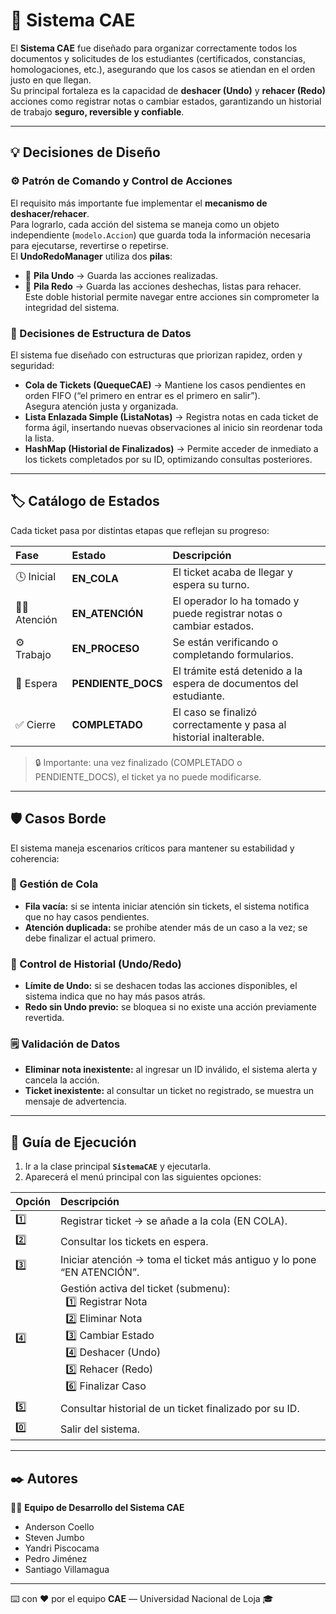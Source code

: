 # 🧩 Sistema CAE

El **Sistema CAE** fue diseñado para organizar correctamente todos los documentos y solicitudes de los estudiantes (certificados, constancias, homologaciones, etc.), asegurando que los casos se atiendan en el orden justo en que llegan.  
Su principal fortaleza es la capacidad de **deshacer (Undo)** y **rehacer (Redo)** acciones como registrar notas o cambiar estados, garantizando un historial de trabajo **seguro, reversible y confiable**.  

---

## 💡 Decisiones de Diseño

### ⚙️ Patrón de Comando y Control de Acciones
El requisito más importante fue implementar el **mecanismo de deshacer/rehacer**.  
Para lograrlo, cada acción del sistema se maneja como un objeto independiente (`modelo.Accion`) que guarda toda la información necesaria para ejecutarse, revertirse o repetirse.  
El **UndoRedoManager** utiliza dos **pilas**:
- 🧩 **Pila Undo** → Guarda las acciones realizadas.  
- 🔁 **Pila Redo** → Guarda las acciones deshechas, listas para rehacer.  
Este doble historial permite navegar entre acciones sin comprometer la integridad del sistema.

### 🧱 Decisiones de Estructura de Datos
El sistema fue diseñado con estructuras que priorizan rapidez, orden y seguridad:
- **Cola de Tickets (QuequeCAE)** → Mantiene los casos pendientes en orden FIFO (“el primero en entrar es el primero en salir”).  
  Asegura atención justa y organizada.
- **Lista Enlazada Simple (ListaNotas)** → Registra notas en cada ticket de forma ágil, insertando nuevas observaciones al inicio sin reordenar toda la lista.
- **HashMap (Historial de Finalizados)** → Permite acceder de inmediato a los tickets completados por su ID, optimizando consultas posteriores.

---

## 🏷️ Catálogo de Estados

Cada ticket pasa por distintas etapas que reflejan su progreso:

| Fase | Estado | Descripción |
|:------|:---------|:-------------|
| 🕓 Inicial | **EN_COLA** | El ticket acaba de llegar y espera su turno. |
| 🧑‍💻 Atención | **EN_ATENCIÓN** | El operador lo ha tomado y puede registrar notas o cambiar estados. |
| ⚙️ Trabajo | **EN_PROCESO** | Se están verificando o completando formularios. |
| 📄 Espera | **PENDIENTE_DOCS** | El trámite está detenido a la espera de documentos del estudiante. |
| ✅ Cierre | **COMPLETADO** | El caso se finalizó correctamente y pasa al historial inalterable. |

> 🔒 Importante: una vez finalizado (COMPLETADO o PENDIENTE_DOCS), el ticket ya no puede modificarse.

---

## 🛡️ Casos Borde

El sistema maneja escenarios críticos para mantener su estabilidad y coherencia:

### 🚫 Gestión de Cola
- **Fila vacía:** si se intenta iniciar atención sin tickets, el sistema notifica que no hay casos pendientes.  
- **Atención duplicada:** se prohíbe atender más de un caso a la vez; se debe finalizar el actual primero.

### 🔄 Control de Historial (Undo/Redo)
- **Límite de Undo:** si se deshacen todas las acciones disponibles, el sistema indica que no hay más pasos atrás.  
- **Redo sin Undo previo:** se bloquea si no existe una acción previamente revertida.

### 🗒️ Validación de Datos
- **Eliminar nota inexistente:** al ingresar un ID inválido, el sistema alerta y cancela la acción.  
- **Ticket inexistente:** al consultar un ticket no registrado, se muestra un mensaje de advertencia.

---

## 🚀 Guía de Ejecución

1. Ir a la clase principal **`SistemaCAE`** y ejecutarla.  
2. Aparecerá el menú principal con las siguientes opciones:

| Opción | Descripción |
|:--------|:-------------|
| 1️⃣ | Registrar ticket → se añade a la cola (EN COLA). |
| 2️⃣ | Consultar los tickets en espera. |
| 3️⃣ | Iniciar atención → toma el ticket más antiguo y lo pone “EN ATENCIÓN”. |
| 4️⃣ | Gestión activa del ticket (submenu):<br> &nbsp;&nbsp;1️⃣ Registrar Nota<br> &nbsp;&nbsp;2️⃣ Eliminar Nota<br> &nbsp;&nbsp;3️⃣ Cambiar Estado<br> &nbsp;&nbsp;4️⃣ Deshacer (Undo)<br> &nbsp;&nbsp;5️⃣ Rehacer (Redo)<br> &nbsp;&nbsp;6️⃣ Finalizar Caso |
| 5️⃣ | Consultar historial de un ticket finalizado por su ID. |
| 0️⃣ | Salir del sistema. |

---

## ✒️ Autores

👨‍💻 **Equipo de Desarrollo del Sistema CAE**  
- Anderson Coello  
- Steven Jumbo  
- Yandri Piscocama  
- Pedro Jiménez  
- Santiago Villamagua  

---

⌨️ con ❤️ por el equipo **CAE** — Universidad Nacional de Loja 🎓


